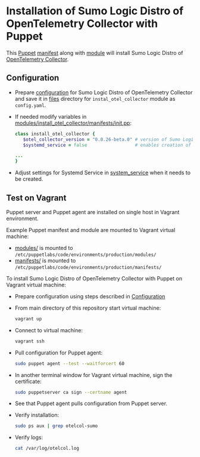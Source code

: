 # Installation of Sumo Logic Distro of OpenTelemetry Collector with Puppet

This [Puppet][puppet] [manifest](manifest/../manifests/install_otel_collector.pp) along with
[module](modules/install_otel_collector/) will install Sumo Logic Distro of [OpenTelemetry Collector][otc_link].

## Configuration

- Prepare [configuration](../../docs/Configuration.md) for Sumo Logic Distro of OpenTelemetry Collector and
  save it in [files](modules/install_otel_collector/files/) directory for `instal_otel_collector` module as `config.yaml`.
- If needed modify variables in [modules/install_otel_collector/manifests/init.pp](modules/install_otel_collector/manifests/init.pp):

  ```ruby
  class install_otel_collector {
     $otel_collector_version = "0.0.26-beta.0" # version of Sumo Logic Distro of OpenTelemetry Collector
     $systemd_service = false                  # enables creation of Systemd Service for Sumo Logic Distro of OpenTelemetry Collector

  ...
  }
  ```

- Adjust settings for Systemd Service in [system_service](modules/install_otel_collector/files/systemd_service) when it needs to be created.

## Test on Vagrant

Puppet server and Puppet agent are installed on single host in Vagrant environment.

Example Puppet manifest and module are mounted to Vagrant virtual machine:

- [modules/](modules/)  is mounted to `/etc/puppetlabs/code/environments/production/modules/`
- [manifests/](manifests/) is mounted to `/etc/puppetlabs/code/environments/production/manifests/`

To install Sumo Logic Distro of OpenTelemetry Collector with Puppet on Vagrant virtual machine:

- Prepare configuration using steps described in [Configuration](#configuration)
- From main directory of this repository start virtual machine:

  ```bash
  vagrant up
  ```

- Connect to virtual machine:

  ```bash
  vagrant ssh
  ```

- Pull configuration for Puppet agent:

  ```bash
  sudo puppet agent --test --waitforcert 60
  ```

- In another terminal window for Vagrant virtual machine, sign the certificate:

  ```bash
  sudo puppetserver ca sign --certname agent
  ```

- See that Puppet agent pulls configuration from Puppet server.
- Verify installation:

  ```bash
  sudo ps aux | grep otelcol-sumo
  ```

- Verify logs:

  ```bash
  cat /var/log/otelcol.log
  ```

[otc_link]: https://github.com/open-telemetry/opentelemetry-collector
[puppet]: https://puppet.com/

